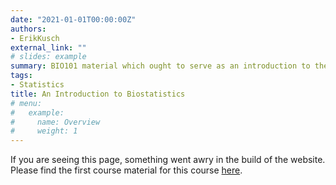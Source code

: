 ```yaml
---
date: "2021-01-01T00:00:00Z"
authors:
- ErikKusch
external_link: ""
# slides: example
summary: BIO101 material which ought to serve as an introduction to the basics of biostatistics using `R` for B.Sc. students of biology.
tags:
- Statistics
title: An Introduction to Biostatistics
# menu:
#   example:
#     name: Overview
#     weight: 1 
---
```


If you are seeing this page, something went awry in the build of the website. Please find the first course material for this course [here](/courses/an-introduction-to-biostatistics/01-an-introduction-to-basic-statistics-for-biologists/).